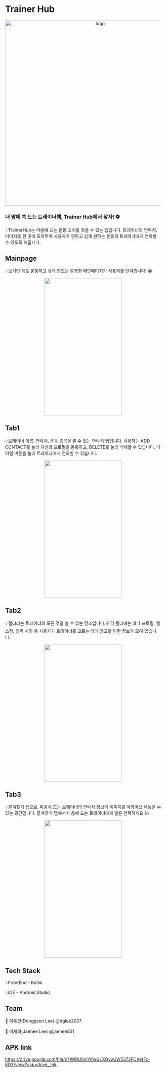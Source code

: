 # Trainer Hub
<p align="center">
  <img src="https://github.com/jaehee831/2024-madcamp-week1/assets/108858918/be1976d2-47a9-42b1-b3d6-5f1b30a120fe" alt="logo" width="600">
</p>

### 내 맘에 쏙 드는 트레이너쌤, Trainer Hub에서 찾자! ⚽

💡TrainerHub는 마음에 드는 운동 코치를 찾을 수 있는 앱입니다. 트레이너의 연락처, 이미지를 한 곳에 모아두어 사용자가 편하고 쉽게 원하는 운동의 트레이너에게 연락할 수 있도록 해줍니다. 

## Mainpage

💡보기만 해도 운동하고 싶게 만드는 깔끔한 메인페이지가 사용자를 반겨줍니다! 😀

<p align="center">
  <img src="https://github.com/jaehee831/2024-madcamp-week1/assets/108858918/f7306353-8abb-4fd4-bcf5-ff66175de45f" width="250" height="444" />
</p>


## Tab1

💡트레이너 이름, 연락처, 운동 종목을 알 수 있는 연락처 탭입니다. 사용자는 ADD CONTACT를 눌러 자신의 프로필을 등록하고, DELETE를 눌러 삭제할 수 있습니다. 다이얼 버튼을 눌러 트레이너에게 전화할 수 있습니다. 

<p align="center">
  <img src="https://github.com/jaehee831/2024-madcamp-week1/assets/108858918/2de30dc2-1389-426a-a172-e83f1be97f2d" width="250" height="444" />
</p>


## Tab2

💡갤러리는 트레이너의 모든 것을 볼 수 있는 장소입니다.✌ 각 폴더에는 바디 프로필, 헬스장, 경력 사항 등 사용자가 트레이너를 고르는 데에 참고할 만한 정보가 모여 있습니다. 

<p align="center">
  <img src="https://github.com/jaehee831/2024-madcamp-week1/assets/108858918/f152f223-850b-4f14-9f84-470a33709fd9" width="250" height="444" />
</p>

## Tab3

💡즐겨찾기 탭으로, 마음에 드는 트레이너의 연락처 정보와 이미지를 아카이브 해놓을 수 있는 공간입니다. 즐겨찾기 탭에서 마음에 드는 트레이너에게 얼른 연락하세요!!🔥

<p align="center">
  <img src="https://github.com/jaehee831/2024-madcamp-week1/assets/108858918/be37b14d-0ecd-4c1a-b43d-9352ebcd90fb" width="250" height="444" />
</p>


## Tech Stack 

💡FrontEnd - Kotlin 

💡IDE - Android Studio 



## Team 

👦 이동건(Donggeon Lee) @dglee2007

👩 이재희(Jaehee Lee) @jaehee831



## APK link

https://drive.google.com/file/d/1WBUSmYifwGLXGvwJW5372FCVefFc-8D3/view?usp=drive_link

